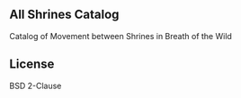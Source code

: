 All Shrines Catalog
-------------------

Catalog of Movement between Shrines in Breath of the Wild

License
-------

BSD 2-Clause




